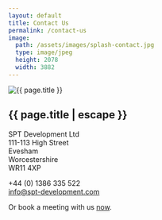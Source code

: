 ```yaml
---
layout: default
title: Contact Us
permalink: /contact-us
image:
  path: /assets/images/splash-contact.jpg
  type: image/jpeg
  height: 2078
  width: 3882
---
```


<section class="row">
  <div class="col">
    <div class="col-12 col-md-6 ms-md-2 mb-3 mb-md-1 float-md-end">
      <div class="splash-img position-relative">
        <img class="d-block w-100" src="{{ "/assets/images/splash-contact.jpg" | relative_url }}" alt="{{ page.title }}">
      </div>
    </div>
    <h1 class="fs-3 mt-3">{{ page.title | escape }}</h1>
    <p>
      SPT Development Ltd<br />
      111-113 High Street<br />
      Evesham<br />
      Worcestershire<br />
      WR11 4XP<br />
    </p>
    <p>
      +44 (0) 1386 335 522<br />
      <a class="email" href="mailto: info@spt-development.com" title="Contact us">info@spt-development.com</a><br />
    </p>
    <p class="mt-3">
      Or book a meeting with us
      <!-- Calendly link widget begin -->
      <a href="" onclick="Calendly.initPopupWidget({url: 'https://calendly.com/spt-development/introduction?hide_gdpr_banner=1'});return false;">now</a>.
      <!-- Calendly link widget end -->
    </p>
  </div>
</section>

<!-- Calendly inline widget begin
<div class="calendly-inline-widget w-100 vh-100" data-url="https://calendly.com/spt-development/introduction?hide_gdpr_banner=1":630px;"></div>
<script type="text/javascript" src="https://assets.calendly.com/assets/external/widget.js" async></script>
Calendly inline widget end -->

